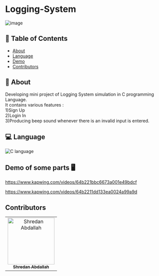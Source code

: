 # Logging-System

![image](https://i.postimg.cc/j52dzWQg/m.jpg)


## 📝 Table of Contents

- [About](#about)
- [Language](#language)
- [Demo](#demo)
- [Contributors](#contributors)

## 📙 About <a name = "about"></a>
Developing mini project of Logging System simulation in C programming Language.
<br />
It contains various features :
 <br />
1)Sign Up
 <br />
2)Login In
 <br />
3)Producing beep sound whenever there is an invalid input is entered.


## 💻 Language <a name = "Language"></a>

![C language](https://i.postimg.cc/JnS1qVQn/1200px-C-Programming-Language-svg.png)

## Demo of some parts 🖥️ <a name = "demo"></a>
https://www.kapwing.com/videos/64b221bbc6673a001e49bdcf

https://www.kapwing.com/videos/64b2211dd133ea0024a99a9d
## Contributors <a name = "contributors"></a>

<table>
  <tr>
    <td align="center">
    <a href="https://github.com/shredanabdullah" target="_black">
    <img src="https://avatars.githubusercontent.com/u/105118008?v=4" width="150px;" alt="Shredan Abdallah"/>
    <br />
    <sub><b>Shredan Abdallah</b></sub></a>
    </td>

